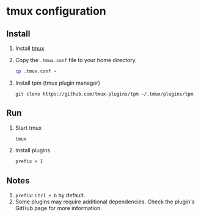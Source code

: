 # tmux configuration

## Install

1. Install [tmux](https://github.com/tmux/tmux/wiki/Installing)

2. Copy the `.tmux.conf` file to your home directory.

    ```sh
    cp .tmux.conf ~
    ```

3. Install tpm (tmux plugin manager)

    ```sh
    git clone https://github.com/tmux-plugins/tpm ~/.tmux/plugins/tpm
    ```

## Run

1. Start tmux

    ```sh
    tmux
    ```

2. Install plugins

    ```sh
    prefix + I
    ```

## Notes

1. `prefix`: `Ctrl + b` by default.
2. Some plugins may require additional dependencies. Check the plugin's GitHub page for more information.
